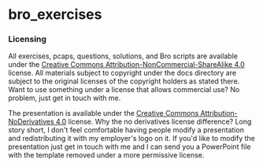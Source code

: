 # bro_exercises



### Licensing
All exercises, pcaps, questions, solutions, and Bro scripts are available under the [Creative Commons Attribution-NonCommercial-ShareAlike 4.0](https://creativecommons.org/licenses/by-nc-sa/4.0/) license. All materials subject to copyright under the docs directory are subject to the original licenses of the copyright holders as stated there. Want to use something under a license that allows commercial use? No problem, just get in touch with me.

The presentation is available under the [Creative Commons Attribution-NoDerivatives 4.0](https://creativecommons.org/licenses/by-nd/4.0/) license. Why the no derivatives license difference?  Long story short, I don't feel comfortable having people modify a presentation and redistributing it with my employer's logo on it.  If you'd like to modify the presentation just get in touch with me and I can send you a PowerPoint file with the template removed under a more permissive license.  
